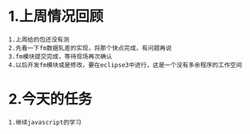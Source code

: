 # 1.上周情况回顾
    1.上周给的包还没有测
    2.先看一下fm数据轧差的实现，将那个快点完成，有问题再说
    3.fm模块提交完成，等待现场再次确认
    4.以后开发fm模块或是修改，要在eclipse3中进行，这是一个没有多余程序的工作空间
# 2.今天的任务
    1.继续javascript的学习
